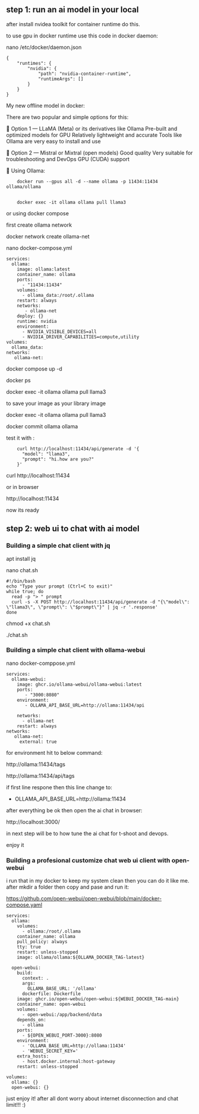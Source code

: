 
## step 1: run an ai model in your local

after install nvidea toolkit for container runtime do this.

to use gpu in docker runtime use this code in docker daemon:


nano /etc/docker/daemon.json


    {
        "runtimes": {
            "nvidia": {
                "path": "nvidia-container-runtime",
                "runtimeArgs": []
            }
        }
    }



My new offline model in docker:

There are two popular and simple options for this:

🔹 Option 1 — LLaMA (Meta) or its derivatives like Ollama Pre-built and optimized models for GPU Relatively lightweight and accurate Tools like Ollama are very easy to install and use

🔹 Option 2 — Mistral or Mixtral (open models) Good quality Very suitable for troubleshooting and DevOps GPU (CUDA) support




💚 Using Ollama:


        docker run --gpus all -d --name ollama -p 11434:11434 ollama/ollama
        
        
        docker exec -it ollama ollama pull llama3


or using docker compose


first create ollama network


docker network create ollama-net



nano docker-compose.yml


    services:
      ollama:
        image: ollama:latest
        container_name: ollama
        ports:
          - "11434:11434"
        volumes:
          - ollama_data:/root/.ollama
        restart: always
        networks:
           - ollama-net
        deploy: {}
        runtime: nvidia
        environment:
          - NVIDIA_VISIBLE_DEVICES=all
          - NVIDIA_DRIVER_CAPABILITIES=compute,utility
    volumes:
      ollama_data:
    networks:
       ollama-net:



docker compose up -d


docker ps


docker exec -it ollama ollama pull llama3


to save your image as your library image

docker exec -it ollama ollama pull llama3



docker commit ollama ollama





test it with :

        curl http://localhost:11434/api/generate -d '{
          "model": "llama3",
          "prompt": "hi.how are you?"
        }'
    


curl http://localhost:11434


or in browser 

http://localhost:11434

now its ready


## step 2: web ui to chat with ai model

### Building a simple chat client with jq

apt install jq



nano chat.sh


    
    #!/bin/bash
    echo "Type your prompt (Ctrl+C to exit)"
    while true; do
      read -p "> " prompt
      curl -s -X POST http://localhost:11434/api/generate -d "{\"model\": \"llama3\", \"prompt\": \"$prompt\"}" | jq -r '.response'
    done
    


chmod +x chat.sh


./chat.sh



### Building a simple chat client with ollama-webui



nano docker-comppose.yml

    services:
      ollama-webui:
        image: ghcr.io/ollama-webui/ollama-webui:latest
        ports:
           - "3000:8080"
        environment:
           - OLLAMA_API_BASE_URL=http://ollama:11434/api
    
        networks:
          - ollama-net
        restart: always
    networks:
       ollama-net:
         external: true


for environment hit to below command:

http://ollama:11434/tags 

http://ollama:11434/api/tags

if first line respone then this line change to:

 - OLLAMA_API_BASE_URL=http://ollama:11434

after everything be ok then open the ai chat in browser:

http://localhost:3000/


in next step will be to how tune the ai chat for t-shoot and devops.

enjoy it


### Building a profesional customize chat web ui client with open-webui

i run that in my docker to keep my system clean then you can do it like me. after mkdir a folder then copy and pase and run it:

https://github.com/open-webui/open-webui/blob/main/docker-compose.yaml


    services:
      ollama:
        volumes:
          - ollama:/root/.ollama
        container_name: ollama
        pull_policy: always
        tty: true
        restart: unless-stopped
        image: ollama/ollama:${OLLAMA_DOCKER_TAG-latest}
    
      open-webui:
        build:
          context: .
          args:
            OLLAMA_BASE_URL: '/ollama'
          dockerfile: Dockerfile
        image: ghcr.io/open-webui/open-webui:${WEBUI_DOCKER_TAG-main}
        container_name: open-webui
        volumes:
          - open-webui:/app/backend/data
        depends_on:
          - ollama
        ports:
          - ${OPEN_WEBUI_PORT-3000}:8080
        environment:
          - 'OLLAMA_BASE_URL=http://ollama:11434'
          - 'WEBUI_SECRET_KEY='
        extra_hosts:
          - host.docker.internal:host-gateway
        restart: unless-stopped
    
    volumes:
      ollama: {}
      open-webui: {}
    


  just enjoy it! after all dont worry about internet disconnection and chat limit!!! :) 
  














